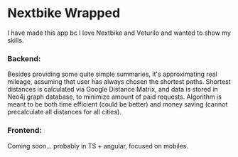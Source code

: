 # Nextbike Wrapped
I have made this app bc I love Nextbike and Veturilo and wanted to show my skills.

### Backend:
Besides providing some quite simple summaries, it's approximating real mileage, assuming that user has always chosen the shortest paths. Shortest distances is calculated via Google Distance Matrix, and data is stored in Neo4j graph database, to minimize amount of paid requests. Algorithm is meant to be both time efficient (could be better) and money saving (cannot precalculate all distances for all cities).

### Frontend:
Coming soon... probably in TS + angular, focused on mobiles.
